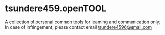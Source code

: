 # tsundere459.openTOOL
A collection of personal common tools for learning and communication only; In case of infringement, please contact email tsundere4596@gmail.com
